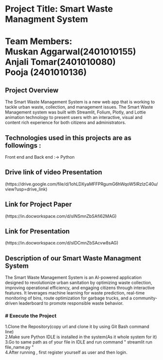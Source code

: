 # Project Title: Smart Waste Managment System
<h1>Team Members:<br>
Muskan Aggarwal(2401010155)<br>
Anjali Tomar(2401010080)<br>
Pooja (2401010136)<br> </h1>
<h2>Project Overview</h2>
<p>The Smart Waste Management System is a new web app that is working to tackle urban
 waste, collection, and management issues. The Smart Waste Management system was built
 with Streamlit, Folium, Plotly, and Lottie animation technology to present users with an
 interactive, visual and content rich experience for both citizens and administrators.</p>
 <h2>Technologies  used in this projects are as followings :</h2>
 Front end and Back end :-> Python
 <h2>Drive link of video Presentation</h2>
 (https://drive.google.com/file/d/1ohLDXyaMFFPRgumG6hWqoW5lRzIzC40u/view?usp=drive_link)
 <h2>Link for Project Paper</h2>
 (https://in.docworkspace.com/d/sINSmnZbSAfi62MAG)
 <h2>Link for Presentation</h2>
 (https://in.docworkspace.com/d/sIDCmnZbSAcvw8sAG)
 <h2>Description of our Smart Waste Managment System</h2>
<p>The Smart Waste Management System is an AI-powered application designed to revolutionize urban sanitation by optimizing waste collection, improving operational efficiency, and engaging citizens through interactive features. It leverages machine learning for waste prediction, real-time monitoring of bins, route optimization for garbage trucks, and a community-driven leaderboard to promote responsible waste behavior.</p>
 <h3># Execute the Project</h3>
1.Clone the Repository(copy url and clone it by using Git Bash command line)<br>
2.Make sure Python IDLE is installed in the system(As it whole system for it)<br>
3.Go to same path as of your file in IDLE and run command " streamlit run file_name.py " <br>
4.After running , first register yourself as user and then login.
